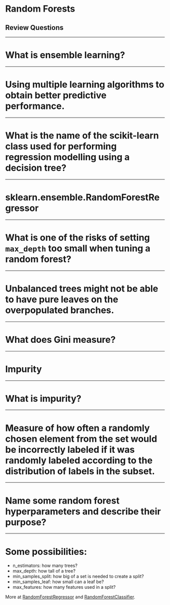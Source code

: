 # Random Forests
## Review Questions

---

# What is ensemble learning?

---

# Using multiple learning algorithms to obtain better predictive performance.

<!--
Reference: https://en.wikipedia.org/wiki/Ensemble_learning
-->

---

# What is the name of the scikit-learn class used for performing regression modelling using a decision tree?

---

# sklearn.ensemble.RandomForestRegressor

---

# What is one of the risks of setting `max_depth` too small when tuning a random forest?

---

# Unbalanced trees might not be able to have pure leaves on the overpopulated branches.

---

# What does Gini measure?

---

# Impurity

---

# What is impurity?

---

# Measure of how often a randomly chosen element from the set would be incorrectly labeled if it was randomly labeled according to the distribution of labels in the subset.

<!--
Reference: https://en.wikipedia.org/wiki/Decision_tree_learning#Gini_impurity
-->

---

# Name some random forest hyperparameters and describe their purpose?

---

# Some possibilities:

* n_estimators: how many trees?
* max_depth: how tall of a tree?
* min_samples_split: how big of a set is needed to create a split?
* min_samples_leaf: how small can a leaf be?
* max_features: how many features used in a split?

More at [RandomForestRegressor](https://scikit-learn.org/stable/modules/generated/sklearn.ensemble.RandomForestRegressor.html)
and [RandomForestClassifier](https://scikit-learn.org/stable/modules/generated/sklearn.ensemble.RandomForestClassifier.html).
